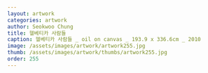 ```yaml
---
layout: artwork
categories: artwork
author: Seokwoo Chung
title: 헬베티카 사람들
caption: 헬베티카 사람들 _ oil on canvas _ 193.9 x 336.6cm _ 2010
image: /assets/images/artwork/artwork255.jpg
thumb: /assets/images/artwork/thumbs/artwork255.jpg
order: 255
---
```

